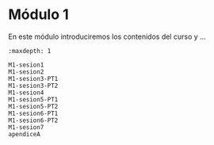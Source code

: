 # Módulo 1

En este módulo introduciremos los contenidos del curso y ...

```{toctree}
:maxdepth: 1

M1-sesion1
M1-sesion2
M1-sesion3-PT1
M1-sesion3-PT2
M1-sesion4
M1-sesion5-PT1
M1-sesion5-PT2
M1-sesion6-PT1
M1-sesion6-PT2
M1-sesion7
apendiceA

```
